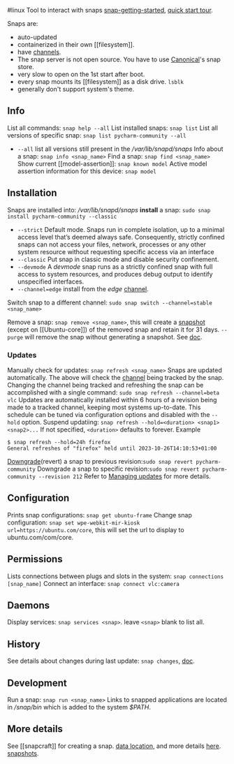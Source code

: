 #linux 
Tool to interact with snaps
[snap-getting-started](https://snapcraft.io/docs/getting-started), [quick start tour](https://snapcraft.io/docs/quickstart-tour).

Snaps are:
- auto-updated
- containerized in their own [[filesystem]].
- have  [channels](https://snapcraft.io/docs/channels).
- The snap server is not open source. You have to use [Canonical](https://en.wikipedia.org/wiki/Canonical_(company))'s snap store.
- very slow to open on the 1st start after boot.
- every snap mounts its [[filesystem]] as a disk drive. `lsblk`
- generally don't support system's theme.
## Info
List all commands: `snap help --all`
List installed snaps:   `snap list`
List all versions of specific snap: `snap list pycharm-community --all`
- `--all` list all versions still present in the */var/lib/snapd/snaps*
Info about a snap: `snap info <snap_name>`
Find a snap: `snap find <snap_name>`
Show current [[model-assertion]]: `snap known model`
Active model assertion information for this device: `snap model`

## Installation
Snaps are installed into: */var/lib/snapd/snaps*
**install** a snap:   `sudo snap install pycharm-community --classic`
- `--strict`   Default mode. Snaps run in complete isolation, up to a minimal access level that’s deemed always safe. Consequently, strictly confined snaps can not access your files, network, processes or any other system resource without requesting specific access via an interface
- `--classic`   Put snap in classic mode and disable security confinement.
- `--devmode`   A _devmode_ snap runs as a strictly confined snap with full access to system resources, and produces debug output to identify unspecified interfaces.
- `--channel=edge` install from the *edge* [channel](https://snapcraft.io/docs/channels).

Switch snap to a different channel: `sudo snap switch --channel=stable <snap_name>`

Remove a snap: `snap remove <snap_name>`, this will create a [snapshot](https://snapcraft.io/docs/snapshots) (except on [[Ubuntu-core]]) of the removed snap and retain it for 31 days.
	`--purge` will remove the snap without generating a snapshot. See [doc](https://snapcraft.io/docs/quickstart-tour#remove-a-snap-14).
### Updates
Manually check for updates: `snap refresh <snap_name>`
	Snaps are updated automatically. The above will check the [channel](https://snapcraft.io/docs/channels) being tracked by the snap.
Changing the channel being tracked and refreshing the snap can be accomplished with a single command: `sudo snap refresh --channel=beta vlc`
Updates are automatically installed within 6 hours of a revision being made to a tracked channel, keeping most systems up-to-date. This schedule can be tuned via configuration options and disabled with the `--hold` option.
Suspend updatiing: `snap refresh --hold=<duration> <snap1> <snap2>...`
	If not specified, `<duration>` defaults to forever.
	Example
```
$ snap refresh --hold=24h firefox
General refreshes of "firefox" held until 2023-10-26T14:10:53+01:00
```

[Downgrade](https://askubuntu.com/a/1225257)(revert) a snap to previous revision:`sudo snap revert pycharm-community`
Downgrade a snap to specific revision:`sudo snap revert pycharm-community --revision 212`
Refer to [Managing updates](https://snapcraft.io/docs/managing-updates) for more details.

## Configuration
Prints snap configurations: `snap get ubuntu-frame`
Change snap configuration: `snap set wpe-webkit-mir-kiosk url=https://ubuntu.com/core`, this will set the url to display to ubuntu.com/com/core.

## Permissions
Lists connections between plugs and slots in the system: `snap connections [snap_name]`
Connect an interface: `snap connect vlc:camera`

## Daemons
Display services: `snap services <snap>`. leave `<snap>` blank to list all.

## History
See details about changes during last update: `snap changes`, [doc](https://snapcraft.io/docs/managing-updates#monitor-changes-11).

## Development
Run a snap: `snap run <snap_name>`
	Links to snapped applications are located in */snap/bin* which is added to the system *$PATH*.
	
## More details
See [[snapcraft]] for creating a snap.
[data location](https://snapcraft.io/docs/quickstart-tour#where-snaps-store-data-12), and more details [here](https://snapcraft.io/docs/data-locations).
[snapshots](https://snapcraft.io/docs/snapshots).

